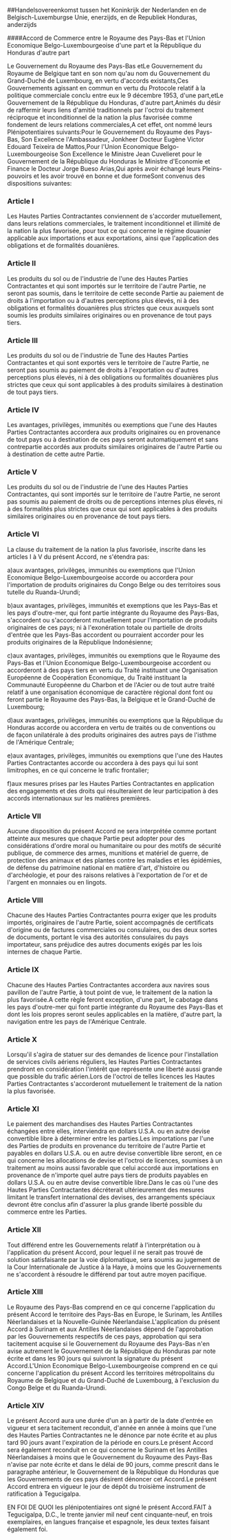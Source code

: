 <meta http-equiv='Content-Type' content='text/html; charset=utf-8' />

##Handelsovereenkomst tussen het Koninkrijk der Nederlanden en de Belgisch-Luxemburgse Unie, enerzijds, en de Republiek Honduras, anderzijds

####Accord de Commerce entre le Royaume des Pays-Bas et l'Union Economique Belgo-Luxembourgeoise d'une part et la République du Honduras d'autre part

Le Gouvernement du Royaume des Pays-Bas etLe Gouvernement du Royaume de Belgique tant en son nom qu'au nom du Gouvernement du Grand-Duché de Luxembourg, en vertu d'accords existants,Ces Gouvernements agissant en commun en vertu du Protocole relatif à la politique commerciale conclu entre eux le 9 décembre 1953, d'une part,etLe Gouvernement de la République du Honduras, d'autre part,Animés du désir de raffermir leurs liens d'amitié traditionnels par l'octroi du traitement réciproque et inconditionnel de la nation la plus favorisée comme fondement de leurs relations commerciales,A cet effet, ont nommé leurs Plénipotentiaires suivants:Pour le Gouvernement du Royaume des Pays-Bas, Son Excellence l'Ambassadeur, Jonkheer Docteur Eugène Victor Edouard Teixeira de Mattos,Pour l'Union Economique Belgo-Luxembourgeoise Son Excellence le Ministre Jean Cuvelieret pour le Gouvernement de la République du Honduras le Ministre d'Economie et Finance le Docteur Jorge Bueso Arias,Qui après avoir échangé leurs Pleins-pouvoirs et les avoir trouvé en bonne et due formeSont convenus des dispositions suivantes:

### Article  I  

Les Hautes Parties Contractantes conviennent de s'accorder mutuellement, dans leurs relations commerciales, le traitement inconditionnel et illimité de la nation la plus favorisée, pour tout ce qui concerne le régime douanier applicable aux importations et aux exportations, ainsi que l'application des obligations et de formalités douanières.

### Article  II  

Les produits du sol ou de l'industrie de l'une des Hautes Parties Contractantes et qui sont importés sur le territoire de l'autre Partie, ne seront pas soumis, dans le territoire de cette seconde Partie au paiement de droits à l'importation ou à d'autres perceptions plus élevés, ni à des obligations et formalités douanières plus strictes que ceux auxquels sont soumis les produits similaires originaires ou en provenance de tout pays tiers.

### Article  III  

Les produits du sol ou de l'industrie de Tune des Hautes Parties Contractantes et qui sont exportés vers le territoire de l'autre Partie, ne seront pas soumis au paiement de droits à l'exportation ou d'autres perceptions plus élevés, ni à des obligations ou formalités douanières plus strictes que ceux qui sont applicables à des produits similaires à destination de tout pays tiers.

### Article  IV  

Les avantages, privilèges, immunités ou exemptions que l'une des Hautes Parties Contractantes accordera aux produits originaires ou en provenance de tout pays ou à destination de ces pays seront automatiquement et sans contrepartie accordés aux produits similaires originaires de l'autre Partie ou à destination de cette autre Partie.

### Article  V  

Les produits du sol ou de l'industrie de l'une des Hautes Parties Contractantes, qui sont importés sur le territoire de l'autre Partie, ne seront pas soumis au paiement de droits ou de perceptions internes plus élevés, ni à des formalités plus strictes que ceux qui sont applicables à des produits similaires originaires ou en provenance de tout pays tiers.

### Article  VI  

La clause du traitement de la nation la plus favorisée, inscrite dans les articles I à V du présent Accord, ne s'étendra pas:

a)aux avantages, privilèges, immunités ou exemptions que l'Union Economique Belgo-Luxembourgeoise accorde ou accordera pour l'importation de produits originaires du Congo Belge ou des territoires sous tutelle du Ruanda-Urundi;

b)aux avantages, privilèges, immunités et exemptions que les Pays-Bas et les pays d'outre-mer, qui font partie intégrante du Royaume des Pays-Bas, s'accordent ou s'accorderont mutuellement pour l'importation de produits originaires de ces pays; ni à l'exonération totale ou partielle de droits d'entrée que les Pays-Bas accordent ou pourraient accorder pour les produits originaires de la République Indonésienne;

c)aux avantages, privilèges, immunités ou exemptions que le Royaume des Pays-Bas et l'Union Economique Belgo-Luxembourgeoise accordent ou accorderont à des pays tiers en vertu du Traité instituant une Organisation Européenne de Coopération Economique, du Traité instituant la Communauté Européenne du Charbon et de l'Acier ou de tout autre traité relatif à une organisation économique de caractère régional dont font ou feront partie le Royaume des Pays-Bas, la Belgique et le Grand-Duché de Luxembourg;

d)aux avantages, privilèges, immunités ou exemptions que la République du Honduras accorde ou accordera en vertu de traités ou de conventions ou de façon unilatérale à des produits originaires des autres pays de l'isthme de l'Amérique Centrale;

e)aux avantages, privilèges, immunités ou exemptions que l'une des Hautes Parties Contractantes accorde ou accordera à des pays qui lui sont limitrophes, en ce qui concerne le trafic frontalier;

f)aux mesures prises par les Hautes Parties Contractantes en application des engagements et des droits qui résulteraient de leur participation à des accords internationaux sur les matières premières.

### Article  VII  

Aucune disposition du présent Accord ne sera interprétée comme portant atteinte aux mesures que chaque Partie peut adopter pour des considérations d'ordre moral ou humanitaire ou pour des motifs de sécurité publique, de commerce des armes, munitions et matériel de guerre, de protection des animaux et des plantes contre les maladies et les épidémies, de défense du patrimoine national en matière d'art, d'histoire ou d'archéologie, et pour des raisons relatives à l'exportation de l'or et de l'argent en monnaies ou en lingots.

### Article  VIII  

Chacune des Hautes Parties Contractantes pourra exiger que les produits importés, originaires de l'autre Partie, soient accompagnés de certificats d'origine ou de factures commerciales ou consulaires, ou des deux sortes de documents, portant le visa des autorités consulaires du pays importateur, sans préjudice des autres documents exigés par les lois internes de chaque Partie.

### Article  IX  

Chacune des Hautes Parties Contractantes accordera aux navires sous pavillon de l'autre Partie, à tout point de vue, le traitement de la nation la plus favorisée.A cette règle feront exception, d'une part, le cabotage dans les pays d'outre-mer qui font partie intégrante du Royaume des Pays-Bas et dont les lois propres seront seules applicables en la matière, d'autre part, la navigation entre les pays de l'Amérique Centrale.

### Article  X  

Lorsqu'il s'agira de statuer sur des demandes de licence pour l'installation de services civils aériens réguliers, les Hautes Parties Contractantes prendront en considération l'intérêt que représente une liberté aussi grande que possible du trafic aérien.Lors de l'octroi de telles licences les Hautes Parties Contractantes s'accorderont mutuellement le traitement de la nation la plus favorisée.

### Article  XI  

Le paiement des marchandises des Hautes Parties Contractantes échangées entre elles, interviendra en dollars U.S.A. ou en autre devise convertible libre à déterminer entre les parties.Les importations par l'une des Parties de produits en provenance du territoire de l'autre Partie et payables en dollars U.S.A. ou en autre devise convertible libre seront, en ce qui concerne les allocations de devise et l'octroi de licences, soumises à un traitement au moins aussi favorable que celui accordé aux importations en provenance de n'importe quel autre pays tiers de produits payables en dollars U.S.A. ou en autre devise convertible libre.Dans le cas où l'une des Hautes Parties Contractantes décréterait ultérieurement des mesures limitant le transfert international des devises, des arrangements spéciaux devront être conclus afin d'assurer la plus grande liberté possible du commerce entre les Parties.

### Article  XII  

Tout différend entre les Gouvernements relatif à l'interprétation ou à l'application du présent Accord, pour lequel il ne serait pas trouvé de solution satisfaisante par la voie diplomatique, sera soumis au jugement de la Cour Internationale de Justice à la Haye, à moins que les Gouvernements ne s'accordent à résoudre le différend par tout autre moyen pacifique.

### Article  XIII  

Le Royaume des Pays-Bas comprend en ce qui concerne l'application du présent Accord le territoire des Pays-Bas en Europe, le Surinam, les Antilles Néerlandaises et la Nouvelle-Guinée Néerlandaise.L'application du présent Accord à Surinam et aux Antilles Néerlandaises dépend de l'approbation par les Gouvernements respectifs de ces pays, approbation qui sera tacitement acquise si le Gouvernement du Royaume des Pays-Bas n'en avise autrement le Gouvernement de la République du Honduras par note écrite et dans les 90 jours qui suivront la signature du présent Accord.L'Union Economique Belgo-Luxembourgeoise comprend en ce qui concerne l'application du présent Accord les territoires métropolitains du Royaume de Belgique et du Grand-Duché de Luxembourg, à l'exclusion du Congo Belge et du Ruanda-Urundi.

### Article  XIV  

Le présent Accord aura une durée d'un an à partir de la date d'entrée en vigueur et sera tacitement reconduit, d'année en année à moins que l'une des Hautes Parties Contractantes ne le dénonce par note écrite et au plus tard 90 jours avant l'expiration de la période en cours.Le présent Accord sera également reconduit en ce qui concerne le Surinam et les Antilles Néerlandaises à moins que le Gouvernement du Royaume des Pays-Bas n'avise par note écrite et dans le délai de 90 jours, comme prescrit dans le paragraphe antérieur, le Gouvernement de la République du Honduras que les Gouvernements de ces pays désirent dénoncer cet Accord.Le présent Accord entrera en vigueur le jour de dépôt du troisième instrument de ratification à Tegucigalpa.

EN FOI DE QUOI les plénipotentiaires ont signé le présent Accord.FAIT à Tegucigalpa, D.C., le trente janvier mil neuf cent cinquante-neuf, en trois exemplaires, en langues française et espagnole, les deux textes faisant également foi.

